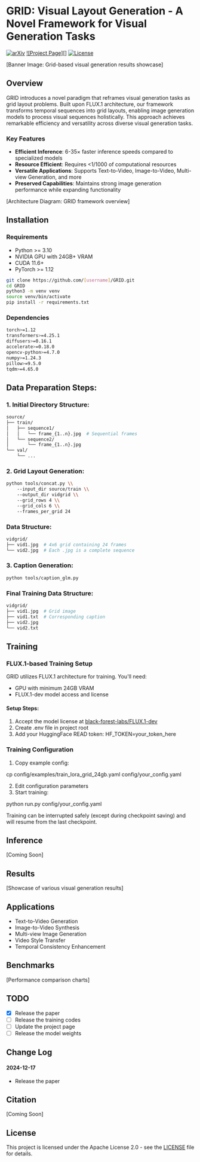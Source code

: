 # GRID: Visual Layout Generation - A Novel Framework for Visual Generation Tasks

[![arXiv](https://img.shields.io/badge/arXiv-[paper_id]-b31b1b.svg)](https://arxiv.org/abs/[paper_id])
[![Project Page][]](https://[project_page])
[![License](https://img.shields.io/badge/License-Apache%202.0-blue.svg)](https://opensource.org/licenses/Apache-2.0)

[Banner Image: Grid-based visual generation results showcase]

## Overview
GRID introduces a novel paradigm that reframes visual generation tasks as grid layout problems. Built upon FLUX.1 architecture, our framework transforms temporal sequences into grid layouts, enabling image generation models to process visual sequences holistically. This approach achieves remarkable efficiency and versatility across diverse visual generation tasks.

### Key Features
- **Efficient Inference**: 6-35× faster inference speeds compared to specialized models
- **Resource Efficient**: Requires <1/1000 of computational resources  
- **Versatile Applications**: Supports Text-to-Video, Image-to-Video, Multi-view Generation, and more
- **Preserved Capabilities**: Maintains strong image generation performance while expanding functionality

[Architecture Diagram: GRID framework overview]

## Installation

### Requirements
- Python >= 3.10
- NVIDIA GPU with 24GB+ VRAM
- CUDA 11.6+
- PyTorch >= 1.12


```bash
git clone https://github.com/[username]/GRID.git
cd GRID
python3 -m venv venv
source venv/bin/activate
pip install -r requirements.txt
```

### Dependencies
```bash
torch>=1.12
transformers>=4.25.1
diffusers>=0.16.1
accelerate>=0.18.0
opencv-python>=4.7.0
numpy>=1.24.3
pillow>=9.5.0
tqdm>=4.65.0
```

## Data Preparation Steps:

### 1. Initial Directory Structure:
```bash
source/
├── train/
│   ├── sequence1/
│   │   └── frame_{1..n}.jpg  # Sequential frames 
│   └── sequence2/
│       └── frame_{1..n}.jpg
└── val/
    └── ...
```
### 2. Grid Layout Generation:
```bash
python tools/concat.py \\
    --input_dir source/train \\
    --output_dir vidgrid \\
    --grid_rows 4 \\
    --grid_cols 6 \\
    --frames_per_grid 24
```
### Data Structure:
```bash
vidgrid/
├── vid1.jpg  # 4x6 grid containing 24 frames
└── vid2.jpg  # Each .jpg is a complete sequence
```
### 3. Caption Generation:
```bash
python tools/caption_glm.py
```
### Final Training Data Structure:
```bash
vidgrid/
├── vid1.jpg  # Grid image
├── vid1.txt  # Corresponding caption
├── vid2.jpg
└── vid2.txt
```
## Training

### FLUX.1-based Training Setup

GRID utilizes FLUX.1 architecture for training. You'll need:
- GPU with minimum 24GB VRAM
- FLUX.1-dev model access and license

#### Setup Steps:
1. Accept the model license at [black-forest-labs/FLUX.1-dev](https://huggingface.co/black-forest-labs/FLUX.1-dev)
2. Create .env file in project root
3. Add your HuggingFace READ token: HF_TOKEN=your_token_here

### Training Configuration
1. Copy example config:

cp config/examples/train_lora_grid_24gb.yaml config/your_config.yaml

2. Edit configuration parameters
3. Start training:

python run.py config/your_config.yaml

Training can be interrupted safely (except during checkpoint saving) and will resume from the last checkpoint.

## Inference
[Coming Soon]

## Results
[Showcase of various visual generation results]

## Applications
- Text-to-Video Generation
- Image-to-Video Synthesis
- Multi-view Image Generation
- Video Style Transfer
- Temporal Consistency Enhancement

## Benchmarks
[Performance comparison charts]

## TODO
- [x] Release the paper
- [ ] Release the training codes
- [ ] Update the project page
- [ ] Release the model weights

## Change Log

#### 2024-12-17
- Release the paper

## Citation
[Coming Soon]

## License
This project is licensed under the Apache License 2.0 - see the [LICENSE](LICENSE) file for details.
